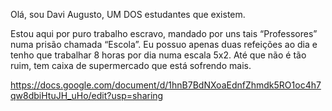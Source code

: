 Olá, sou Davi Augusto, UM DOS estudantes que existem.

Estou aqui por puro trabalho escravo, mandado por uns tais “Professores” numa prisão chamada “Escola”. Eu possuo apenas duas refeições ao dia e tenho que trabalhar 8 horas por dia numa escala 5x2. Até que não é tão ruim, tem caixa de supermercado que está sofrendo mais.

https://docs.google.com/document/d/1hnB7BdNXoaEdnfZhmdk5RO1oc4h7qw8dbiHtuJH_uHo/edit?usp=sharing
